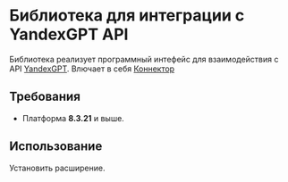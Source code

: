 # Библиотека для интеграции с YandexGPT API
Библиотека реализует программный интефейс для взаимодействия с API [YandexGPT](https://cloud.yandex.ru/ru/docs/yandexgpt).
Влючает в себя [Коннектор](https://github.com/vbondarevsky/Connector)

## Требования
- Платформа **8.3.21** и выше.

## Использование
Установить расширение.